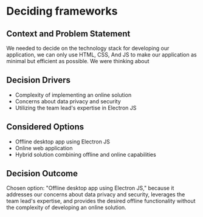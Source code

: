 # Deciding frameworks

## Context and Problem Statement

We needed to decide on the technology stack for developing our application, we can only use HTML, CSS, And JS to make our application as minimal but efficient as possible. 
We were thinking about 

## Decision Drivers

* Complexity of implementing an online solution
* Concerns about data privacy and security
* Utilizing the team lead's expertise in Electron JS

## Considered Options

* Offline desktop app using Electron JS
* Online web application
* Hybrid solution combining offline and online capabilities

## Decision Outcome

Chosen option: "Offline desktop app using Electron JS," because it addresses our concerns about data privacy and security, leverages the team lead's expertise, and provides the desired offline functionality without the complexity of developing an online solution.
